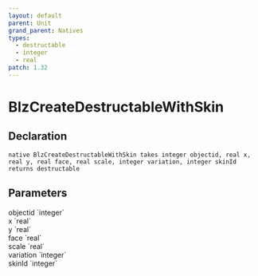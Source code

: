 ```yaml
---
layout: default
parent: Unit
grand_parent: Natives
types:
  - destructable
  - integer
  - real
patch: 1.32
---
```


# BlzCreateDestructableWithSkin

## Declaration

```
native BlzCreateDestructableWithSkin takes integer objectid, real x, real y, real face, real scale, integer variation, integer skinId returns destructable
```

## Parameters
<dl>
  <dt>objectid `integer`</dt>
  <dd></dd>

  <dt>x `real`</dt>
  <dd></dd>

  <dt>y `real`</dt>
  <dd></dd>

  <dt>face `real`</dt>
  <dd></dd>

  <dt>scale `real`</dt>
  <dd></dd>

  <dt>variation `integer`</dt>
  <dd></dd>

  <dt>skinId `integer`</dt>
  <dd></dd>
</dl>